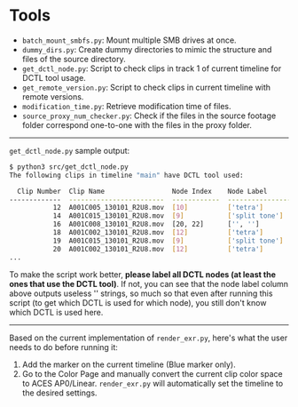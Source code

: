 # Tools

- `batch_mount_smbfs.py`: Mount multiple SMB drives at once.
- `dummy_dirs.py`: Create dummy directories to mimic the structure and files of the
  source directory.
- `get_dctl_node.py`: Script to check clips in track 1 of current timeline for DCTL tool
  usage.
- `get_remote_version.py`: Script to check clips in current timeline with remote
  versions.
- `modification_time.py`: Retrieve modification time of files.
- `source_proxy_num_checker.py`: Check if the files in the source footage folder
  correspond one-to-one with the files in the proxy folder.

---

`get_dctl_node.py` sample output:

```sh
$ python3 src/get_dctl_node.py
The following clips in timeline "main" have DCTL tool used:

  Clip Number  Clip Name                 Node Index    Node Label
-------------  ------------------------  ------------  -----------------
           12  A001C005_130101_R2U8.mov  [10]          ['tetra']
           14  A001C015_130101_R2U8.mov  [9]           ['split tone']
           16  A001C008_130101_R2U8.mov  [20, 22]      ['', '']
           18  A001C002_130101_R2U8.mov  [12]          ['tetra']
           19  A001C015_130101_R2U8.mov  [9]           ['split tone']
           20  A001C002_130101_R2U8.mov  [12]          ['tetra']
...
```

To make the script work better, **please label all DCTL nodes (at least the ones that use the DCTL tool)**. If not, you can see that the node label column above outputs useless '' strings, so much so that even after running this script (to get which DCTL is used for which node), you still don't know which DCTL is used here.

---

Based on the current implementation of `render_exr.py`, here's what the user needs to do before running it:

1. Add the marker on the current timeline (Blue marker only).
2. Go to the Color Page and manually convert the current clip color space to ACES AP0/Linear. `render_exr.py` will automatically set the timeline to the desired settings.
